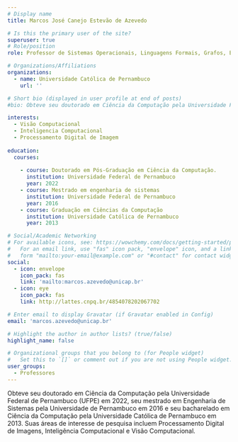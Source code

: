```yaml
---
# Display name
title: Marcos José Canejo Estevão de Azevedo

# Is this the primary user of the site?
superuser: true
# Role/position
role: Professor de Sistemas Operacionais, Linguagens Formais, Grafos, Estrutura de Dados 1 e 2, Computação Gráfica.

# Organizations/Affiliations
organizations:
  - name: Universidade Católica de Pernambuco
    url: ''

# Short bio (displayed in user profile at end of posts)
#bio: Obteve seu doutorado em Ciência da Computação pela Universidade Federal de Pernambuco (UFPE) em 2022, seu mestrado em Engenharia de Sistemas pela Universidade de Pernambuco em 2016 e seu bacharelado em Ciência da Computação pela Universidade Católica de Pernambuco em 2013. Suas áreas de interesse de pesquisa incluem Processamento Digital de Imagens, Inteligência Computacional e Visão Computacional.

interests:
  - Visão Computacional
  - Inteligencia Computacional
  - Processamento Digital de Imagem
  
education:
  courses:
  
    - course: Doutorado em Pós-Graduação em Ciência da Computação.
      institution: Universidade Federal de Pernambuco
      year: 2022
    - course: Mestrado em engenharia de sistemas
      institution: Universidade Federal de Pernambuco
      year: 2016
    - course: Graduação em Ciências da Computação
      institution: Universidade Católica de Pernambuco
      year: 2013

# Social/Academic Networking
# For available icons, see: https://wowchemy.com/docs/getting-started/page-builder/#icons
#   For an email link, use "fas" icon pack, "envelope" icon, and a link in the
#   form "mailto:your-email@example.com" or "#contact" for contact widget.
social:
  - icon: envelope
    icon_pack: fas
    link: 'mailto:marcos.azevedo@unicap.br'
  - icon: eye
    icon_pack: fas
    link: http://lattes.cnpq.br/4854078202067702

# Enter email to display Gravatar (if Gravatar enabled in Config)
email: 'marcos.azevedo@unicap.br'

# Highlight the author in author lists? (true/false)
highlight_name: false

# Organizational groups that you belong to (for People widget)
#   Set this to `[]` or comment out if you are not using People widget.
user_groups:
  - Professores
---
```


Obteve seu doutorado em Ciência da Computação pela Universidade Federal de Pernambuco (UFPE) em 2022, seu mestrado em Engenharia de Sistemas pela Universidade de Pernambuco em 2016 e seu bacharelado em Ciência da Computação pela Universidade Católica de Pernambuco em 2013. Suas áreas de interesse de pesquisa incluem Processamento Digital de Imagens, Inteligência Computacional e Visão Computacional.
